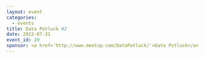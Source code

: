 ```yaml
---
layout: event
categories: 
  - events
title: Data Potluck #2
date: 2012-07-31
event_id: 19
sponsor: <a href='http://www.meetup.com/DataPotluck/'>Data Potluck</a>
---
```



